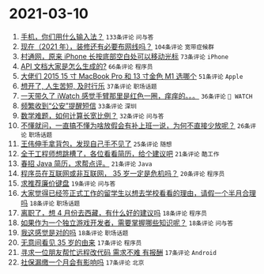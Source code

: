 # 2021-03-10

1. [手机，你们用什么输入法？](https://www.v2ex.com/t/760180) `133条评论` `问与答`
1. [现在（2021 年），装修还有必要布网线吗？](https://www.v2ex.com/t/760228) `104条评论` `宽带症候群`
1. [村通网，原来 iPhone 长按底部空白处可以移动光标](https://www.v2ex.com/t/760275) `73条评论` `iPhone`
1. [API 文档大家是怎么生成的?](https://www.v2ex.com/t/760196) `66条评论` `程序员`
1. [大佬们 2015 15 寸 MacBook Pro 和 13 寸金色 M1 选哪个](https://www.v2ex.com/t/760220) `51条评论` `Apple`
1. [想开了, 人生苦短, 及时行乐](https://www.v2ex.com/t/760366) `37条评论` `职场话题`
1. [一天带久了 iWatch 感觉手臂那里是红色一圈，痒痒的。。。](https://www.v2ex.com/t/760286) `36条评论` ` WATCH`
1. [频繁收到“公安”提醒短信](https://www.v2ex.com/t/760278) `33条评论` `深圳`
1. [数学难题，如何计算长宽比例？](https://www.v2ex.com/t/760354) `32条评论` `问与答`
1. [不懂就问，一直搞不懂为啥放假会有补上班一说，为何不直接少放呢？](https://www.v2ex.com/t/760315) `26条评论` `职场话题`
1. [王伟伸手拿背包，发现自己手不见了](https://www.v2ex.com/t/760173) `25条评论` `随想`
1. [全干工程师想跳槽了，各位看看简历，给个建议吧](https://www.v2ex.com/t/760331) `21条评论` `酷工作`
1. [春招 Java 简历，求帮点评。](https://www.v2ex.com/t/760285) `21条评论` `Java`
1. [程序员在互联网或非互联网， 35 岁一定是危机吗？](https://www.v2ex.com/t/760257) `20条评论` `程序员`
1. [求推荐廉价键盘](https://www.v2ex.com/t/760189) `19条评论` `问与答`
1. [大家觉得已经签正式工作的留学生以想去学校看看的理由，请假一个半月合理吗](https://www.v2ex.com/t/760376) `18条评论` `职场话题`
1. [离职了，想 4 月份去西藏，有什么好的建议吗](https://www.v2ex.com/t/760361) `18条评论` `程序员`
1. [如果作为一个独立游戏开发者，需要掌握哪些知识呢？](https://www.v2ex.com/t/760187) `18条评论` `问与答`
1. [我这感觉是对的吗](https://www.v2ex.com/t/760176) `18条评论` `职场话题`
1. [无意间看见 35 岁的由来](https://www.v2ex.com/t/760339) `17条评论` `程序员`
1. [寻求一位朋友帮忙远程改代码 需求不难 有报酬](https://www.v2ex.com/t/760337) `17条评论` `Android`
1. [社保漏缴一个月会有影响吗](https://www.v2ex.com/t/760296) `17条评论` `北京`
